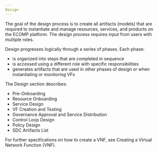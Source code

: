 ```yaml
---
Design
---
```


The goal of the design process is to create all artifacts (models) that are required to instantiate and manage resources, services, and products on the ECOMP platform. The design process requires input from users with multiple roles.

Design progresses logically through a series of phases. Each phase:
* is organized into steps that are completed in sequence
* is accessed using a different role with specific responsibilities
* generates artifacts that are used in other phases of design or when instantiating or monitoring VFs

The Design section describes:
* Pre-Onboarding
* Resource Onboarding
* Service Design
* VF Creation and Testing
* Governance Approval and Service Distribution
* Control Loop Design
* Policy Design
* SDC Artifacts List

For further specifications on how to create a VNF, see Creating a Virtual Network Function (VNF).
